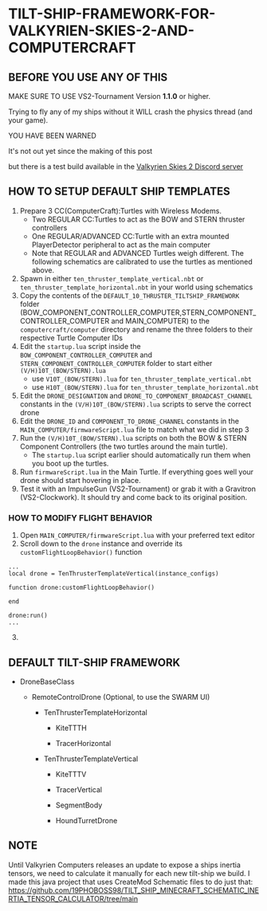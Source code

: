 # TILT-SHIP-FRAMEWORK-FOR-VALKYRIEN-SKIES-2-AND-COMPUTERCRAFT

## BEFORE YOU USE ANY OF THIS
MAKE SURE TO USE VS2-Tournament Version **1.1.0** or higher.

Trying to fly any of my ships without it WILL crash the physics thread (and your game).

YOU HAVE BEEN WARNED

It's not out yet since the making of this post

but there is a test build available in the [Valkyrien Skies 2 Discord server](https://discord.com/invite/dWwM8G3)

## HOW TO SETUP DEFAULT SHIP TEMPLATES
  1. Prepare 3 CC(ComputerCraft):Turtles with Wireless Modems. 
        + Two REGULAR CC:Turtles to act as the BOW and STERN thruster controllers
        + One REGULAR/ADVANCED CC:Turtle with an extra mounted PlayerDetector peripheral to act as the main computer
        + Note that REGULAR and ADVANCED Turtles weigh different. The following schematics are calibrated to use the turtles as mentioned above.
  2. Spawn in either `ten_thruster_template_vertical.nbt` or `ten_thruster_template_horizontal.nbt` in your world using schematics
  3. Copy the contents of the `DEFAULT_10_THRUSTER_TILTSHIP_FRAMEWORK` folder (BOW_COMPONENT_CONTROLLER_COMPUTER,STERN_COMPONENT_CONTROLLER_COMPUTER and MAIN_COMPUTER) to the `computercraft/computer` directory and rename the three folders to their respective Turtle Computer IDs
  4. Edit the `startup.lua` script inside the `BOW_COMPONENT_CONTROLLER_COMPUTER` and `STERN_COMPONENT_CONTROLLER_COMPUTER` folder to start either `(V/H)10T_(BOW/STERN).lua`
       + use `V10T_(BOW/STERN).lua` for `ten_thruster_template_vertical.nbt`
       + use `H10T_(BOW/STERN).lua` for `ten_thruster_template_horizontal.nbt`
  5. Edit the `DRONE_DESIGNATION` and `DRONE_TO_COMPONENT_BROADCAST_CHANNEL` constants in the `(V/H)10T_(BOW/STERN).lua` scripts to serve the correct drone
  6. Edit the `DRONE_ID` and `COMPONENT_TO_DRONE_CHANNEL` constants in the `MAIN_COMPUTER/firmwareScript.lua` file to match what we did in step 3
  7. Run the `(V/H)10T_(BOW/STERN).lua` scripts on both the BOW & STERN Component Controllers (the two turtles around the main turtle). 
       + The `startup.lua` script earlier should automatically run them when you boot up the turtles.
  8. Run `firmwareScript.lua` in the Main Turtle. If everything goes well your drone should start hovering in place.
  9. Test it with an ImpulseGun (VS2-Tournament) or grab it with a Gravitron (VS2-Clockwork). It should try and come back to its original position.

### HOW TO MODIFY FLIGHT BEHAVIOR
  1. Open `MAIN_COMPUTER/firmwareScript.lua` with your preferred text editor
  2. Scroll down to the `drone` instance and override its `customFlightLoopBehavior()` function

    ...
    local drone = TenThrusterTemplateVertical(instance_configs)
    
    function drone:customFlightLoopBehavior()
    
    end
    
    drone:run()
    ...
    
  3. 

## DEFAULT TILT-SHIP FRAMEWORK

* DroneBaseClass

  * RemoteControlDrone (Optional, to use the SWARM UI)
    
    * TenThrusterTemplateHorizontal
  
      * KiteTTTH
    
      * TracerHorizontal
      
    * TenThrusterTemplateVertical
    
      * KiteTTTV
      
      * TracerVertical
      
      * SegmentBody
      
      * HoundTurretDrone

## NOTE
Until Valkyrien Computers releases an update to expose a ships inertia tensors, we need to calculate it manually for each new tilt-ship we build. I made this java project that uses CreateMod Schematic files to do just that:
https://github.com/19PHOBOSS98/TILT_SHIP_MINECRAFT_SCHEMATIC_INERTIA_TENSOR_CALCULATOR/tree/main

